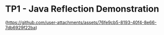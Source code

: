 # TP1 - Java Reflection Demonstration

(https://github.com/user-attachments/assets/76fe9cb5-8193-40f4-8e66-7db6929f22ba)
